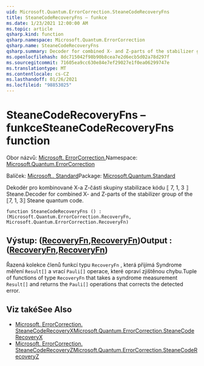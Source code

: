 ```yaml
---
uid: Microsoft.Quantum.ErrorCorrection.SteaneCodeRecoveryFns
title: SteaneCodeRecoveryFns – funkce
ms.date: 1/23/2021 12:00:00 AM
ms.topic: article
qsharp.kind: function
qsharp.namespace: Microsoft.Quantum.ErrorCorrection
qsharp.name: SteaneCodeRecoveryFns
qsharp.summary: Decoder for combined X- and Z-parts of the stabilizer group of the ⟦7, 1, 3⟧ Steane quantum code.
ms.openlocfilehash: 8dc715042f98b90b8cea7e2d6ecb5d02a78d297f
ms.sourcegitcommit: 71605ea9cc630e84e7ef29027e1f0ea06299747e
ms.translationtype: MT
ms.contentlocale: cs-CZ
ms.lasthandoff: 01/26/2021
ms.locfileid: "98853025"
---
```

# <a name="steanecoderecoveryfns-function"></a><span data-ttu-id="d579b-102">SteaneCodeRecoveryFns – funkce</span><span class="sxs-lookup"><span data-stu-id="d579b-102">SteaneCodeRecoveryFns function</span></span>

<span data-ttu-id="d579b-103">Obor názvů: [Microsoft. ErrorCorrection.](xref:Microsoft.Quantum.ErrorCorrection)</span><span class="sxs-lookup"><span data-stu-id="d579b-103">Namespace: [Microsoft.Quantum.ErrorCorrection](xref:Microsoft.Quantum.ErrorCorrection)</span></span>

<span data-ttu-id="d579b-104">Balíček: [Microsoft.. Standard](https://nuget.org/packages/Microsoft.Quantum.Standard)</span><span class="sxs-lookup"><span data-stu-id="d579b-104">Package: [Microsoft.Quantum.Standard](https://nuget.org/packages/Microsoft.Quantum.Standard)</span></span>


<span data-ttu-id="d579b-105">Dekodér pro kombinované X-a Z-části skupiny stabilizace kódu ⟦ 7, 1, 3 ⟧ Steane.</span><span class="sxs-lookup"><span data-stu-id="d579b-105">Decoder for combined X- and Z-parts of the stabilizer group of the ⟦7, 1, 3⟧ Steane quantum code.</span></span>

```qsharp
function SteaneCodeRecoveryFns () : (Microsoft.Quantum.ErrorCorrection.RecoveryFn, Microsoft.Quantum.ErrorCorrection.RecoveryFn)
```


## <a name="output--recoveryfnrecoveryfn"></a><span data-ttu-id="d579b-106">Výstup: ([RecoveryFn](xref:Microsoft.Quantum.ErrorCorrection.RecoveryFn),[RecoveryFn](xref:Microsoft.Quantum.ErrorCorrection.RecoveryFn))</span><span class="sxs-lookup"><span data-stu-id="d579b-106">Output : ([RecoveryFn](xref:Microsoft.Quantum.ErrorCorrection.RecoveryFn),[RecoveryFn](xref:Microsoft.Quantum.ErrorCorrection.RecoveryFn))</span></span>

<span data-ttu-id="d579b-107">Řazená kolekce členů funkcí typu `RecoveryFn` , která přijímá Syndrome měření `Result[]` a vrací `Pauli[]` operace, které opraví zjištěnou chybu.</span><span class="sxs-lookup"><span data-stu-id="d579b-107">Tuple of functions of type `RecoveryFn` that takes a syndrome measurement `Result[]` and returns the `Pauli[]` operations that corrects the detected error.</span></span>

## <a name="see-also"></a><span data-ttu-id="d579b-108">Viz také</span><span class="sxs-lookup"><span data-stu-id="d579b-108">See Also</span></span>

- [<span data-ttu-id="d579b-109">Microsoft. ErrorCorrection. SteaneCodeRecoveryX</span><span class="sxs-lookup"><span data-stu-id="d579b-109">Microsoft.Quantum.ErrorCorrection.SteaneCodeRecoveryX</span></span>](xref:Microsoft.Quantum.ErrorCorrection.SteaneCodeRecoveryX)
- [<span data-ttu-id="d579b-110">Microsoft. ErrorCorrection. SteaneCodeRecoveryZ</span><span class="sxs-lookup"><span data-stu-id="d579b-110">Microsoft.Quantum.ErrorCorrection.SteaneCodeRecoveryZ</span></span>](xref:Microsoft.Quantum.ErrorCorrection.SteaneCodeRecoveryZ)